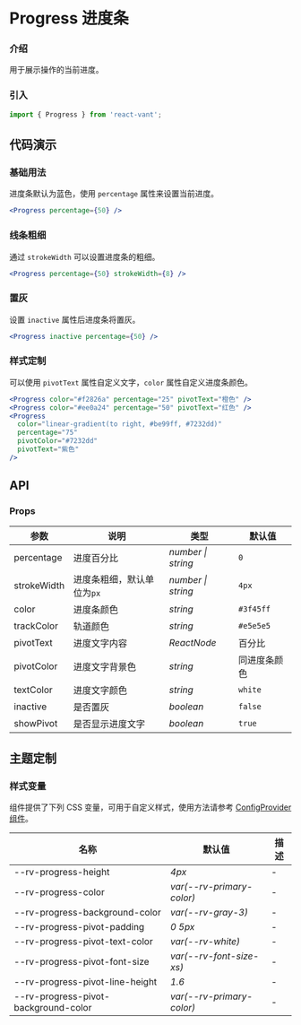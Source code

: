 # Progress 进度条

### 介绍

用于展示操作的当前进度。

### 引入

```js
import { Progress } from 'react-vant';
```

## 代码演示

### 基础用法

进度条默认为蓝色，使用 `percentage` 属性来设置当前进度。

```jsx
<Progress percentage={50} />
```

### 线条粗细

通过 `strokeWidth` 可以设置进度条的粗细。

```jsx
<Progress percentage={50} strokeWidth={8} />
```

### 置灰

设置 `inactive` 属性后进度条将置灰。

```jsx
<Progress inactive percentage={50} />
```

### 样式定制

可以使用 `pivotText` 属性自定义文字，`color` 属性自定义进度条颜色。

```jsx
<Progress color="#f2826a" percentage="25" pivotText="橙色" />
<Progress color="#ee0a24" percentage="50" pivotText="红色" />
<Progress
  color="linear-gradient(to right, #be99ff, #7232dd)"
  percentage="75"
  pivotColor="#7232dd"
  pivotText="紫色"
/>
```

## API

### Props

| 参数        | 说明                       | 类型               | 默认值       |
| ----------- | -------------------------- | ------------------ | ------------ |
| percentage  | 进度百分比                 | _number \| string_ | `0`          |
| strokeWidth | 进度条粗细，默认单位为`px` | _number \| string_ | `4px`        |
| color       | 进度条颜色                 | _string_           | `#3f45ff`    |
| trackColor  | 轨道颜色                   | _string_           | `#e5e5e5`    |
| pivotText   | 进度文字内容               | _ReactNode_        | 百分比       |
| pivotColor  | 进度文字背景色             | _string_           | 同进度条颜色 |
| textColor   | 进度文字颜色               | _string_           | `white`      |
| inactive    | 是否置灰                   | _boolean_          | `false`      |
| showPivot   | 是否显示进度文字           | _boolean_          | `true`       |

## 主题定制

### 样式变量

组件提供了下列 CSS 变量，可用于自定义样式，使用方法请参考 [ConfigProvider 组件](#/zh-CN/config-provider)。

| 名称                                 | 默认值                    | 描述 |
| ------------------------------------ | ------------------------- | ---- |
| --rv-progress-height                 | _4px_                     | -    |
| --rv-progress-color                  | _var(--rv-primary-color)_ | -    |
| --rv-progress-background-color       | _var(--rv-gray-3)_        | -    |
| --rv-progress-pivot-padding          | _0 5px_                   | -    |
| --rv-progress-pivot-text-color       | _var(--rv-white)_         | -    |
| --rv-progress-pivot-font-size        | _var(--rv-font-size-xs)_  | -    |
| --rv-progress-pivot-line-height      | _1.6_                     | -    |
| --rv-progress-pivot-background-color | _var(--rv-primary-color)_ | -    |
